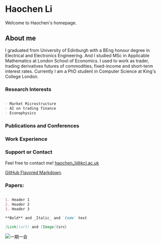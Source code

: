 # Haochen Li

Welcome to Haochen's homepage.

## About me

I graduated from University of Edinburgh with a BEng honour degree in Electrical and Electronics Engineering. And I studied MSc in Applicable Mathematics at London School of Economics. I used to work as trader, trading derivatives futures of commodities, fixed-income and short-term interest rates. Currently I am a PhD student in Computer Science at King's College London.

### Research Interests
```markdown

- Market Microstructure
- AI on trading finance
- Econophysics


```



### Publications and Conferences

### Work Experience

### Support or Contact

Feel free to contact me! haochen_li@kcl.ac.uk

[GitHub Flavored Markdown](https://guides.github.com/features/mastering-markdown/).

### Papers:
```markdown

1. Header 1
2. Header 2
3. Header 3

**Bold** and _Italic_ and `Code` text

[Link](url) and [Image](src）
```

![一期一会](https://user-images.githubusercontent.com/71441849/133270256-cd72121f-c5bd-4311-99bf-85b0223a74de.jpg)


